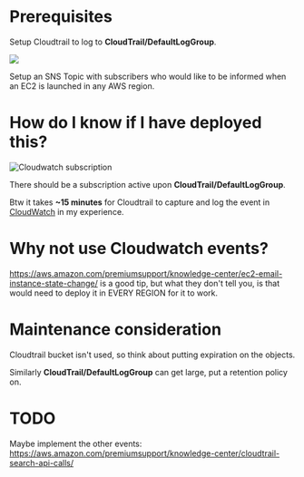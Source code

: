 # Prerequisites

Setup Cloudtrail to log to **CloudTrail/DefaultLogGroup**.

<img src="https://s.natalian.org/2020-05-21/cloudtrail-cw-logs.png">

Setup an SNS Topic with subscribers who would like to be informed when an EC2
is launched in any AWS region.

# How do I know if I have deployed this?

<img src="https://s.natalian.org/2020-05-21/cloudtrail-subscription.png" alt="Cloudwatch subscription">

There should be a subscription active upon **CloudTrail/DefaultLogGroup**.

Btw it takes **~15 minutes** for Cloudtrail to capture and log the event in [CloudWatch](https://ap-southeast-1.console.aws.amazon.com/cloudwatch/home?region=ap-southeast-1#logEventViewer:group=CloudTrail/DefaultLogGroup;filter=%257B%2520%2524.eventName%2520%253D%2520%2522RunInstances%2522%2520%257D) in my experience.

# Why not use Cloudwatch events?

<https://aws.amazon.com/premiumsupport/knowledge-center/ec2-email-instance-state-change/>
is a good tip, but what they don't tell you, is that would need to deploy it in
EVERY REGION for it to work.

# Maintenance consideration

Cloudtrail bucket isn't used, so think about putting expiration on the objects.

Similarly **CloudTrail/DefaultLogGroup** can get large, put a retention policy
on.

# TODO

Maybe implement the other events: <https://aws.amazon.com/premiumsupport/knowledge-center/cloudtrail-search-api-calls/>
